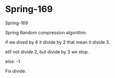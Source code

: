 # Spring-169
Spring-169

Spring Random compression algorithm:

if we dived by 6 it divide by 2 that mean it divide 3.

elif not divide 2, but divide by 3 we stop.

else:
-1

Fix divide.








